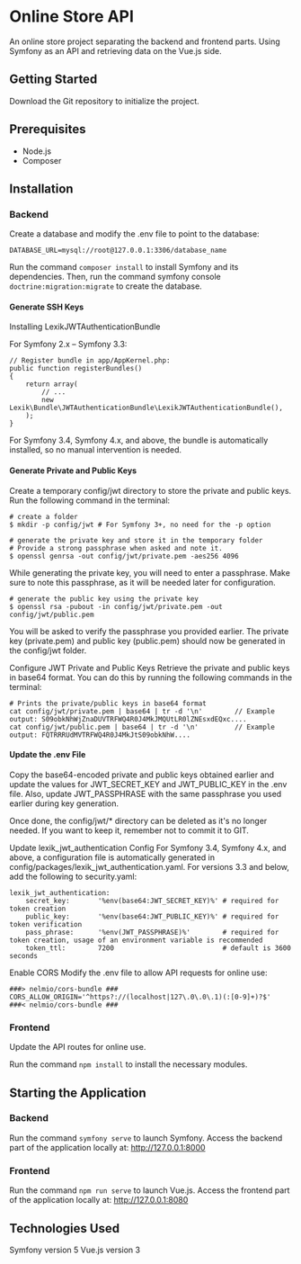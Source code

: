 # Online Store API
An online store project separating the backend and frontend parts. Using Symfony as an API and retrieving data on the Vue.js side.

## Getting Started
Download the Git repository to initialize the project.

## Prerequisites
- Node.js
- Composer

## Installation
### Backend
Create a database and modify the .env file to point to the database:
```
DATABASE_URL=mysql://root@127.0.0.1:3306/database_name
```

Run the command `composer install` to install Symfony and its dependencies. Then, run the command symfony console `doctrine:migration:migrate` to create the database.

#### Generate SSH Keys
Installing LexikJWTAuthenticationBundle

For Symfony 2.x – Symfony 3.3:

```
// Register bundle in app/AppKernel.php:
public function registerBundles()
{
    return array(
        // ...
        new Lexik\Bundle\JWTAuthenticationBundle\LexikJWTAuthenticationBundle(),
    );
}
```
For Symfony 3.4, Symfony 4.x, and above, the bundle is automatically installed, so no manual intervention is needed.

#### Generate Private and Public Keys
Create a temporary config/jwt directory to store the private and public keys. Run the following command in the terminal:
```
# create a folder
$ mkdir -p config/jwt # For Symfony 3+, no need for the -p option
 
# generate the private key and store it in the temporary folder
# Provide a strong passphrase when asked and note it.
$ openssl genrsa -out config/jwt/private.pem -aes256 4096
```

While generating the private key, you will need to enter a passphrase. Make sure to note this passphrase, as it will be needed later for configuration.
```
# generate the public key using the private key
$ openssl rsa -pubout -in config/jwt/private.pem -out config/jwt/public.pem
```

You will be asked to verify the passphrase you provided earlier.
The private key (private.pem) and public key (public.pem) should now be generated in the config/jwt folder.

Configure JWT Private and Public Keys
Retrieve the private and public keys in base64 format. You can do this by running the following commands in the terminal:
```
# Prints the private/public keys in base64 format
cat config/jwt/private.pem | base64 | tr -d '\n'        // Example output: S09obkNhWjZnaDUVTRFWQ4R0J4MkJMQUtLR0lZNEsxdEQxc....
cat config/jwt/public.pem | base64 | tr -d '\n'         // Example output: FQTRRRUdMVTRFWQ4R0J4MkJtS09obkNhW....
```

#### Update the .env File
Copy the base64-encoded private and public keys obtained earlier and update the values for JWT_SECRET_KEY and JWT_PUBLIC_KEY in the .env file. Also, update JWT_PASSPHRASE with the same passphrase you used earlier during key generation.

Once done, the config/jwt/* directory can be deleted as it's no longer needed. If you want to keep it, remember not to commit it to GIT.

Update lexik_jwt_authentication Config
For Symfony 3.4, Symfony 4.x, and above, a configuration file is automatically generated in config/packages/lexik_jwt_authentication.yaml.
For versions 3.3 and below, add the following to security.yaml:

```
lexik_jwt_authentication:
    secret_key:       '%env(base64:JWT_SECRET_KEY)%' # required for token creation
    public_key:       '%env(base64:JWT_PUBLIC_KEY)%' # required for token verification
    pass_phrase:      '%env(JWT_PASSPHRASE)%'        # required for token creation, usage of an environment variable is recommended
    token_ttl:        7200                           # default is 3600 seconds
```

Enable CORS
Modify the .env file to allow API requests for online use:

```
###> nelmio/cors-bundle ###
CORS_ALLOW_ORIGIN='^https?://(localhost|127\.0\.0\.1)(:[0-9]+)?$'
###< nelmio/cors-bundle ###
```

### Frontend
Update the API routes for online use.

Run the command `npm install` to install the necessary modules.

## Starting the Application
### Backend
Run the command `symfony serve` to launch Symfony.
Access the backend part of the application locally at: http://127.0.0.1:8000

### Frontend
Run the command `npm run serve` to launch Vue.js.
Access the frontend part of the application locally at: http://127.0.0.1:8080

## Technologies Used
Symfony version 5
Vue.js version 3
